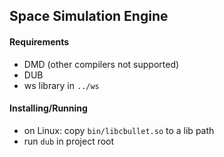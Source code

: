 
## Space Simulation Engine

#### Requirements

* DMD (other compilers not supported)
* DUB
* ws library in `../ws`

#### Installing/Running

* on Linux: copy `bin/libcbullet.so` to a lib path
* run `dub` in project root
